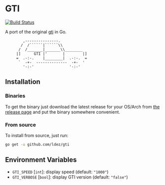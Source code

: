 # GTI

[![Build Status](https://travis-ci.org/ldez/gti.svg?branch=master)](https://travis-ci.org/ldez/gti)

A port of the original [gti](https://github.com/rwos/gti) in Go.

```
        ,---------------.
       /  /``````|``````\\
      /  /_______|_______\\________
     |]      GTI |'       |        |]
     =  .-:-.    |________|  .-:-.  =
      `  -+-  --------------  -+-  '
        '-:-'                '-:-'  
```


## Installation

### Binaries

To get the binary just download the latest release for your OS/Arch from [the release page](https://github.com/ldez/gti/releases) and put the binary somewhere convenient.

### From source

To install from source, just run:

```bash
go get -u github.com/ldez/gti
```

## Environment Variables

- `GTI_SPEED` [`int`]: display speed (default: `"1000"`)
- `GTI_VERBOSE` [`bool`]: display GTI version (default: `"false"`)
